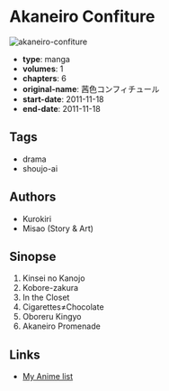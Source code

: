 # Akaneiro Confiture

![akaneiro-confiture](https://cdn.myanimelist.net/images/manga/1/151402.jpg)

-   **type**: manga
-   **volumes**: 1
-   **chapters**: 6
-   **original-name**: 茜色コンフィチュール
-   **start-date**: 2011-11-18
-   **end-date**: 2011-11-18

## Tags

-   drama
-   shoujo-ai

## Authors

-   Kurokiri
-   Misao (Story & Art)

## Sinopse

1. Kinsei no Kanojo
2. Kobore-zakura
3. In the Closet
4. Cigarettes≠Chocolate
5. Oboreru Kingyo
6. Akaneiro Promenade

## Links

-   [My Anime list](https://myanimelist.net/manga/87072/Akaneiro_Confiture)
